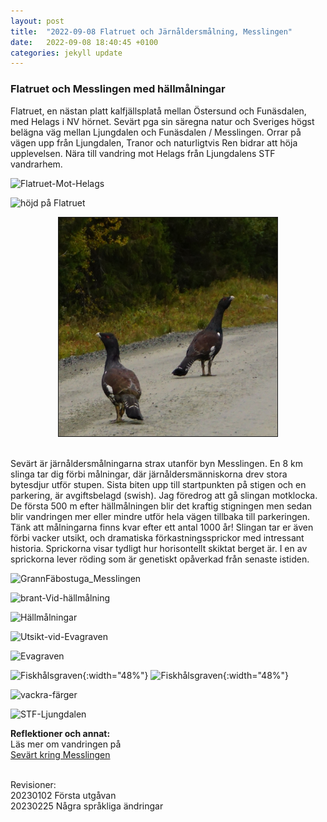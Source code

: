 ```yaml
---
layout: post
title:  "2022-09-08 Flatruet och Järnåldersmålning, Messlingen"
date:   2022-09-08 18:40:45 +0100
categories: jekyll update
---
```

<h3>Flatruet och Messlingen med hällmålningar</h3>

Flatruet, en nästan platt kalfjällsplatå mellan Östersund och Funäsdalen, med Helags i NV hörnet.  Sevärt pga sin säregna natur och Sveriges högst belägna väg mellan Ljungdalen och  Funäsdalen / Messlingen. Orrar på vägen upp från Ljungdalen, Tranor och naturligtvis Ren bidrar att höja upplevelsen. Nära till vandring mot Helags från Ljungdalens STF vandrarhem.

![Flatruet-Mot-Helags](/img/flatruet/Flatruet-Mot-Helags_DSC04905.JPG "Flatruet-Mot-Helags")

![höjd på Flatruet](/img/flatruet/höjd-Flatruet_DSC04897.JPG "höjd-Flatruet")

<div style="text-align: center;"><img  width="350" height="350" src="/img/flatruet/Orrar-ovan-Ljungdalen_DSC04980_crop1.JPG" border="1px solid red"/> 
</div>
<br>

Sevärt är järnåldersmålningarna strax utanför byn Messlingen.  En 8 km slinga tar dig förbi målningar, där järnåldersmänniskorna drev stora bytesdjur utför stupen. Sista biten upp till startpunkten på stigen och en parkering, är avgiftsbelagd (swish). Jag föredrog att gå slingan motklocka. De första 500 m efter hällmålningen blir det kraftig stigningen men sedan blir vandringen mer eller mindre utför hela vägen tillbaka till parkeringen. Tänk att målningarna finns kvar efter ett antal 1000 år!
Slingan tar er även förbi vacker utsikt, och dramatiska förkastningssprickor med intressant historia. Sprickorna visar tydligt hur horisontellt skiktat berget är. I en av sprickorna lever röding som är genetiskt opåverkad från senaste istiden. 



![GrannFäbostuga_Messlingen](/img/flatruet/GrannFäbostuga_Messlingen_DSC03878.JPG "GrannFäbostuga_Messlingen")

![brant-Vid-hällmålning](/img/flatruet/brant-Vid-hällmålning_DSC03889.JPG "brant-Vid-hällmålning")

![Hällmålningar](/img/flatruet/Hällmålningar_DSC03885.JPG "Hällmålningar")

![Utsikt-vid-Evagraven](/img/flatruet/Utsikt-vid-Evagraven_DSC03891.JPG "Utsikt-vid-Evagraven")

![Evagraven](/img/flatruet/Evagraven_DSC03895.JPG "Evagraven")

![Fiskhålsgraven](/img/flatruet/Fiskhålsgraven1_DSC04944.JPG "Fiskhålsgraven"){:width="48%"} 
![Fiskhålsgraven](/img/flatruet/Fiskhålsgraven_DSC03901.JPG  "Fiskhålsgraven"){:width="48%"}

![vackra-färger](/img/flatruet/vackra-färger_DSC03900.JPG "vackra-färger")

![STF-Ljungdalen](/img/flatruet/STF-Ljungdalen_DSC04910.JPG "STF-Ljungdalen")





<b>Reflektioner och annat:</b>
<br>Läs mer om vandringen på   
<a href="https://visitmesslingen.se/sevart/" target="_top">Sevärt kring Messlingen</a>
<br>

<br>Revisioner:
<br>20230102 Första utgåvan
<br>20230225 Några språkliga ändringar

